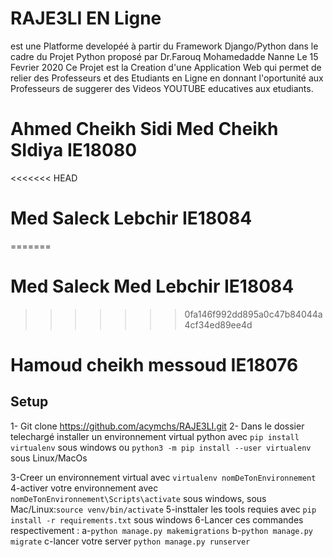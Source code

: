 # RAJE3LI EN Ligne
est une Platforme developéé à partir du Framework Django/Python dans le cadre du Projet Python proposé par 
Dr.Farouq Mohamedadde Nanne Le 15 Fevrier 2020
Ce Projet est la Creation d'une Application Web qui permet de  relier des Professeurs et des Etudiants en Ligne en donnant
l'oportunité aux Professeurs de suggerer des Videos YOUTUBE educatives aux etudiants.

# Ahmed Cheikh Sidi Med Cheikh SIdiya IE18080
<<<<<<< HEAD
# Med Saleck Lebchir 	IE18084
=======
# Med Saleck Med Lebchir 	IE18084
>>>>>>> 0fa146f992dd895a0c47b84044a4cf34ed89ee4d
# Hamoud cheikh messoud  IE18076


## Setup
1- Git clone https://github.com/acymchs/RAJE3LI.git
2- Dans le dossier telechargé installer un environnement virtual python avec `pip install virtualenv` sous windows ou 
`python3 -m pip install --user virtualenv` sous Linux/MacOs

3-Creer un environnement virtual avec `virtualenv nomDeTonEnvironnement`
4-activer votre environnement avec `nomDeTonEnvironnement\Scripts\activate` sous windows, sous Mac/Linux:```source venv/bin/activate```
5-insttaler les tools requies avec `pip install -r requirements.txt` sous windows
6-Lancer ces commandes respectivement :
	a-`python manage.py makemigrations`
	b-`python manage.py migrate`
	c-lancer votre server `python manage.py runserver`